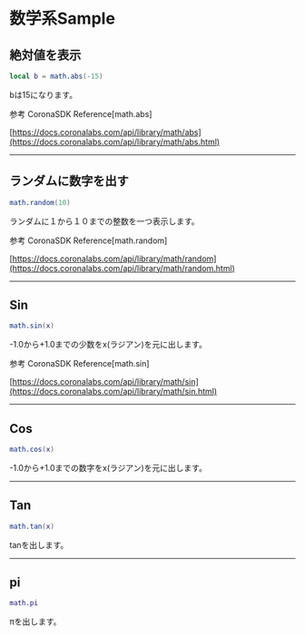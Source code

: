 # 数学系Sample

## 絶対値を表示

```lua
local b = math.abs(-15)
```

bは15になります。

参考
CoronaSDK Reference[math.abs]

[https://docs.coronalabs.com/api/library/math/abs](https://docs.coronalabs.com/api/library/math/abs.html)

---

## ランダムに数字を出す

```lua
math.random(10)
```
ランダムに１から１０までの整数を一つ表示します。

参考
CoronaSDK Reference[math.random]

[https://docs.coronalabs.com/api/library/math/random](https://docs.coronalabs.com/api/library/math/random.html)

---

## Sin 

```lua
math.sin(x)
```

-1.0から+1.0までの少数をx(ラジアン)を元に出します。

参考
CoronaSDK Reference[math.sin]

[https://docs.coronalabs.com/api/library/math/sin](https://docs.coronalabs.com/api/library/math/sin.html)

---

## Cos

```lua
math.cos(x)
```

-1.0から+1.0までの数字をx(ラジアン)を元に出します。

- - -

## Tan

```lua
math.tan(x)
```

tanを出します。

- - -

## pi

```lua
math.pi
```
πを出します。

